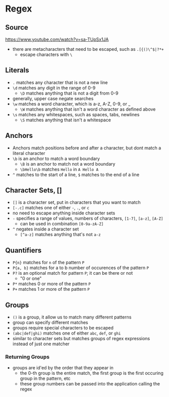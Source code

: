 # Regex

## Source
https://www.youtube.com/watch?v=sa-TUpSx1JA

- there are metacharacters that need to be escaped, such as `.[{()\^$|?*+`
  - escape characters with `\`

## Literals
- `.` matches any character that is not a new line
- `\d` matches any digit in the range of 0-9
  - `\D` matches anything that is not a digit from 0-9
- generally, upper case negate searches
- `\w` matches a word character, which is a-z, A-Z, 0-9, or _
  - `\W` matches anything that isn't a word character as defined above
- `\s` matches any whitespaces, such as spaces, tabs, newlines
  - `\S` matches anything that isn't a whitespace

## Anchors
- Anchors match positions before and after a character, but dont match a literal character
- `\b` is an anchor to match a word boundary
  - `\B` is an anchor to match not a word boundary
  - `\bHello\b` matches `Hello` in `A Hello A`
- `^` matches to the start of a line, `$` matches to the end of a line

## Character Sets, []
- `[]` is a character set, put in characters that you want to match
- `[-.c]` matches one of either `-`, `.`, or `c`
- no need to escape anything inside character sets
- `-` specifies a range of values, numbers of characters, `[1-7]`, `[a-z]`, `[A-Z]`
  - can be used in combination `[0-9a-zA-Z]`
- `^` negates inside a character set
  - `[^a-z]` matches anything that's not `a-z`

## Quantifiers
- `P{n}` matches for `n` of the pattern `P`
- `P{a, b}` matches for a to b number of occurences of the pattern `P`
- `P?` is an optional match for pattern `P`; it can be there or not
  - "0 or one"
- `P*` matches 0 or more of the pattern `P`
- `P+` matches 1 or more of the pattern `P`

## Groups
- `()` is a group, it allow us to match many different patterns
- group can specify different matches
- groups require special characters to be escaped
- `(abc|def|ghi)` matches one of either `abc`, `def`, or `ghi`
- similar to character sets but matches groups of regex expressions instead of just one matcher
### Returning Groups
- groups are id'ed by the order that they appear in
  - the 0-th group is the entire match, the first group is the first occuring group in the pattern, etc
  - these group numbers can be passed into the application calling the regex
